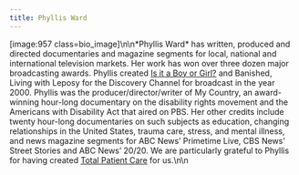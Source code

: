 ```yaml
---
title: Phyllis Ward
---
```


[image:957 class=bio_image]\n\n\*Phyllis Ward\* has written, produced and directed documentaries and magazine segments for local, national and international television markets. Her work has won over three dozen major broadcasting awards. Phyllis created [Is it a Boy or Girl?][1] and Banished, Living with Leposy for the Discovery Channel for broadcast in the year 2000. Phyllis was the producer/director/writer of My Country, an award-winning hour-long documentary on the disability rights movement and the Americans with Disability Act that aired on <span class="caps">PBS</span>. Her other credits include twenty hour-long documentaries on such subjects as education, changing relationships in the United States, trauma care, stress, and mental illness, and news magazine segments for <span class="caps">ABC</span> News’ Primetime Live, <span class="caps">CBS</span> News’ Street Stories and <span class="caps">ABC</span> News’ 20/20. We are particularly grateful to Phyllis for having created [Total Patient Care][2] for us.\n\n

 [1]: /videos/boy_or_girl
 [2]: /videos/total_patient_care